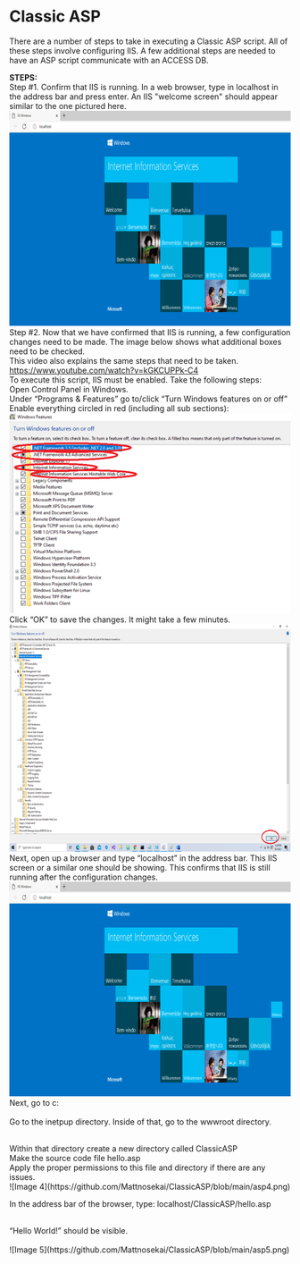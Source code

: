 # Classic ASP

There are a number of steps to take in executing a Classic ASP script. All of these steps involve configuring IIS. A few additional steps are needed to have an ASP script communicate with an ACCESS DB. 

**STEPS:**
<br>
Step #1. Confirm that IIS is running. In a web browser, type in localhost in the address bar and press enter. An IIS "welcome screen" should appear similar to the one pictured here.
<br>
![Image 1](https://github.com/Mattnosekai/ClassicASP/blob/main/asp1.png)
<br>
Step #2. Now that we have confirmed that IIS is running, a few configuration changes need to be made. The image below shows what additional boxes need to be checked.
<br>
This video also explains the same steps that need to be taken. https://www.youtube.com/watch?v=kGKCUPPk-C4
<br>
To execute this script, IIS must be enabled. Take the following steps:
<br>
Open Control Panel in Windows.
<br>
Under “Programs & Features” go to/click “Turn Windows features on or off”
<br>
Enable everything circled in red (including all sub sections):
<br>
![Image 2](https://github.com/Mattnosekai/ClassicASP/blob/main/asp2.png)
<br>
Click “OK” to save the changes. It might take a few minutes. 
![Image 3](https://github.com/Mattnosekai/ClassicASP/blob/main/asp3.png)
<br>
Next, open up a browser and type “localhost” in the address bar. This IIS screen or a similar one should be showing. This confirms that IIS is still running after the configuration changes.
<br>
![Image 1](https://github.com/Mattnosekai/ClassicASP/blob/main/asp1.png)
<br>
Next, go to c:\
<br>
Go to the inetpup directory. Inside of that, go to the wwwroot directory. 

<br>
Within that directory create a new directory called ClassicASP 
<br>
Make the source code file hello.asp
<br>
Apply the proper permissions to this file and directory if there are any issues. 
<br>
![Image 4](https://github.com/Mattnosekai/ClassicASP/blob/main/asp4.png)
<br>

In the address bar of the browser, type: localhost/ClassicASP/hello.asp 

<br>
“Hello World!” should be visible. 
<br>
<br>
![Image 5](https://github.com/Mattnosekai/ClassicASP/blob/main/asp5.png)


